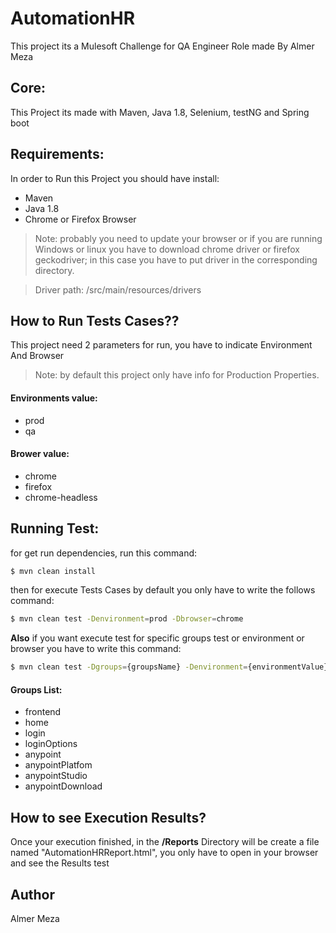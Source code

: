 # AutomationHR

This project its a Mulesoft Challenge for QA Engineer Role made By Almer Meza

## Core:

This Project its made with Maven, Java 1.8, Selenium, testNG and Spring boot

## Requirements:

In order to Run this Project you should have install:

- Maven
- Java 1.8
- Chrome or Firefox Browser

> Note: probably you need to update your browser or if you are running Windows or linux you have to download chrome driver or firefox geckodriver; in this case you have to put driver in the corresponding directory.

>Driver path: /src/main/resources/drivers

## How to Run Tests Cases??

This project need 2 parameters for run, you have to indicate Environment And Browser

>Note: by default this project only have info for Production Properties.

#### Environments value:
- prod
- qa

#### Brower value:
- chrome
- firefox
- chrome-headless

## Running Test:

for get run dependencies, run this command:

```sh
$ mvn clean install
```
then for execute Tests Cases by default you only have to write the follows command:

```sh
$ mvn clean test -Denvironment=prod -Dbrowser=chrome
```
**Also** if you want execute test for specific groups test or environment or browser you have to write this command:

```sh
$ mvn clean test -Dgroups={groupsName} -Denvironment={environmentValue} -Dbrowser={browserValue}
```

#### Groups List:

- frontend
- home
- login
- loginOptions
- anypoint
- anypointPlatfom
- anypointStudio
- anypointDownload

## How to see Execution Results?

Once your execution finished, in the **/Reports** Directory will be create a file named "AutomationHRReport.html", you only have to open in your browser and see the Results test

## Author

Almer Meza
